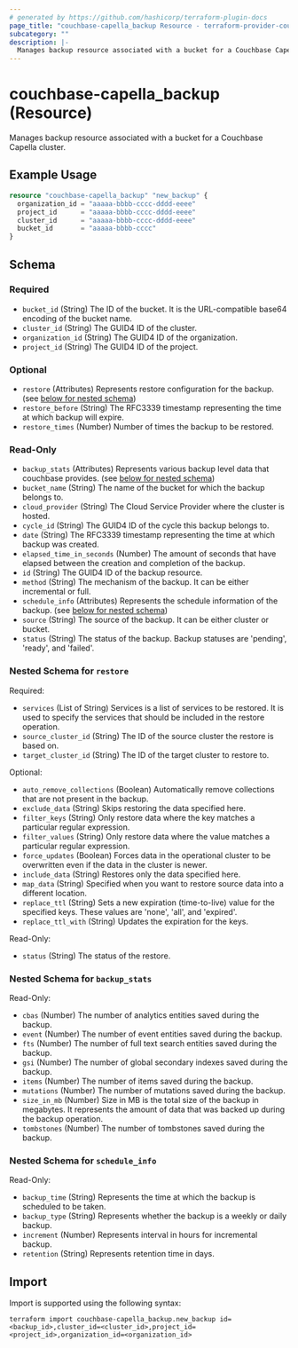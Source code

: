 ```yaml
---
# generated by https://github.com/hashicorp/terraform-plugin-docs
page_title: "couchbase-capella_backup Resource - terraform-provider-couchbase-capella"
subcategory: ""
description: |-
  Manages backup resource associated with a bucket for a Couchbase Capella cluster.
---
```


# couchbase-capella_backup (Resource)

Manages backup resource associated with a bucket for a Couchbase Capella cluster.

## Example Usage

```terraform
resource "couchbase-capella_backup" "new_backup" {
  organization_id = "aaaaa-bbbb-cccc-dddd-eeee"
  project_id      = "aaaaa-bbbb-cccc-dddd-eeee"
  cluster_id      = "aaaaa-bbbb-cccc-dddd-eeee"
  bucket_id       = "aaaaa-bbbb-cccc"
}
```

<!-- schema generated by tfplugindocs -->
## Schema

### Required

- `bucket_id` (String) The ID of the bucket. It is the URL-compatible base64 encoding of the bucket name.
- `cluster_id` (String) The GUID4 ID of the cluster.
- `organization_id` (String) The GUID4 ID of the organization.
- `project_id` (String) The GUID4 ID of the project.

### Optional

- `restore` (Attributes) Represents restore configuration for the backup. (see [below for nested schema](#nestedatt--restore))
- `restore_before` (String) The RFC3339 timestamp representing the time at which backup will expire.
- `restore_times` (Number) Number of times the backup to be restored.

### Read-Only

- `backup_stats` (Attributes) Represents various backup level data that couchbase provides. (see [below for nested schema](#nestedatt--backup_stats))
- `bucket_name` (String) The name of the bucket for which the backup belongs to.
- `cloud_provider` (String) The Cloud Service Provider where the cluster is hosted.
- `cycle_id` (String) The GUID4 ID of the cycle this backup belongs to.
- `date` (String) The RFC3339 timestamp representing the time at which backup was created.
- `elapsed_time_in_seconds` (Number) The amount of seconds that have elapsed between the creation and completion of the backup.
- `id` (String) The GUID4 ID of the backup resource.
- `method` (String) The mechanism of the backup. It can be either incremental or full.
- `schedule_info` (Attributes) Represents the schedule information of the backup. (see [below for nested schema](#nestedatt--schedule_info))
- `source` (String) The source of the backup. It can be either cluster or bucket.
- `status` (String) The status of the backup. Backup statuses are 'pending', 'ready', and 'failed'.

<a id="nestedatt--restore"></a>
### Nested Schema for `restore`

Required:

- `services` (List of String) Services is a list of services to be restored. It is used to specify the services that should be included in the restore operation.
- `source_cluster_id` (String) The ID of the source cluster the restore is based on.
- `target_cluster_id` (String) The ID of the target cluster to restore to.

Optional:

- `auto_remove_collections` (Boolean) Automatically remove collections that are not present in the backup.
- `exclude_data` (String) Skips restoring the data specified here.
- `filter_keys` (String) Only restore data where the key matches a particular regular expression.
- `filter_values` (String) Only restore data where the value matches a particular regular expression.
- `force_updates` (Boolean) Forces data in the operational cluster to be overwritten even if the data in the cluster is newer.
- `include_data` (String) Restores only the data specified here.
- `map_data` (String) Specified when you want to restore source data into a different location.
- `replace_ttl` (String) Sets a new expiration (time-to-live) value for the specified keys. These values are 'none', 'all', and 'expired'.
- `replace_ttl_with` (String) Updates the expiration for the keys.

Read-Only:

- `status` (String) The status of the restore.


<a id="nestedatt--backup_stats"></a>
### Nested Schema for `backup_stats`

Read-Only:

- `cbas` (Number) The number of analytics entities saved during the backup.
- `event` (Number) The number of event entities saved during the backup.
- `fts` (Number) The number of full text search entities saved during the backup.
- `gsi` (Number) The number of global secondary indexes saved during the backup.
- `items` (Number) The number of items saved during the backup.
- `mutations` (Number) The number of mutations saved during the backup.
- `size_in_mb` (Number) Size in MB is the total size of the backup in megabytes. It represents the amount of data that was backed up during the backup operation.
- `tombstones` (Number) The number of tombstones saved during the backup.


<a id="nestedatt--schedule_info"></a>
### Nested Schema for `schedule_info`

Read-Only:

- `backup_time` (String) Represents the time at which the backup is scheduled to be taken.
- `backup_type` (String) Represents whether the backup is a weekly or daily backup.
- `increment` (Number) Represents interval in hours for incremental backup.
- `retention` (String) Represents retention time in days.

## Import

Import is supported using the following syntax:

```shell
terraform import couchbase-capella_backup.new_backup id=<backup_id>,cluster_id=<cluster_id>,project_id=<project_id>,organization_id=<organization_id>
```
